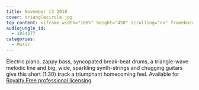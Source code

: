 ```yaml
---
title: November 13 2010
cover: trianglecircle.jpg
top_content: <iframe width="100%" height="450" scrolling="no" frameborder="no" src="https://w.soundcloud.com/player/?url=https%3A//api.soundcloud.com/tracks/7212758&amp;auto_play=false&amp;hide_related=false&amp;show_comments=true&amp;show_user=true&amp;show_reposts=false&amp;visual=true"></iframe>
audiojungle_id:
  - 1854577
categories:
  - Music
---
```

Electric piano, zappy bass, syncopated break-beat drums, a triangle-wave melodic line and big, wide, sparkling synth-strings and chugging guitars give this short (1:30) track a triumphant homecoming feel. Available for <a href="http://audiojungle.net/item/joyful-confidence/1854577" onclick="javascript:_gaq.push(['_trackEvent','outbound-article','http://audiojungle.net']);">Royalty Free professional licensing</a>.

<!--soundcloud url="http://soundcloud.com/peterkappus/Nov-13-2010"-->
